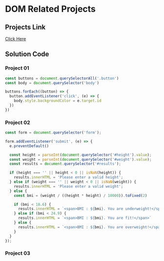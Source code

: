 # DOM Related Projects

## Projects Link

[Click Here](https://stackblitz.com/edit/dom-project-chaiaurcode?file=1-colorChanger%2Fchaiaurcode.js,1-colorChanger%2Findex.html)

## Solution Code

### Project 01

```javascript
const buttons = document.querySelectorAll('.button')
const body = document.querySelector('body')

buttons.forEach((button) => {
  button.addEventListener('click', (e) => {
    body.style.backgroundColor = e.target.id
  })
})
```

### Project 02

```javascript
const form = document.querySelector('form');

form.addEventListener('submit', (e) => {
  e.preventDefault()

  const height = parseInt(document.querySelector('#height').value);
  const weight = parseInt(document.querySelector('#weight').value);
  const results = document.querySelector('#results');

  if (height === '' || height < 0 || isNaN(height)) {
    results.innerHTML = 'Please enter a valid height';
  } else if (weight === '' || weight < 0 || isNaN(weight)) {
    results.innerHTML = 'Please enter a valid weight';
  } else {
    const bmi = (weight / ((height * height) / 10000)).toFixed(2)

    if (bmi < 18.6) {
      results.innerHTML = `<span>BMI : ${bmi}. You are underweight!</span>`
    } else if (bmi < 24.9) {
      results.innerHTML = `<span>BMI : ${bmi}. You are fit!</span>`
    } else {
      results.innerHTML = `<span>BMI : ${bmi}. You are overweight!</span>`
    }
  }
});
```

### Project 03

``` javascript

